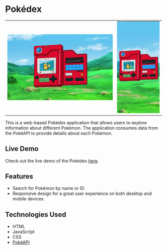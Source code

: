 # Pokédex

<table>
  <tr>
    <td align="center"><img alt="desktop" title="#desktop" src="./.github/desktop.png"></td>
    <td align="center"><img alt="mobile" title="#mobile" src="./.github/mobile.png"></td>
  </tr>
</table>

This is a web-based Pokédex application that allows users to explore information about different Pokémon. The application consumes data from the PokéAPI to provide details about each Pokémon.

## Live Demo

Check out the live demo of the Pokédex [here](https://pokedex-anabalves.netlify.app).

## Features

- Search for Pokémon by name or ID.
- Responsive design for a great user experience on both desktop and mobile devices.

## Technologies Used

- HTML
- JavaScript
- CSS
- [PokéAPI](https://pokeapi.co/)